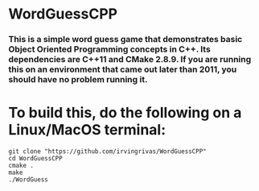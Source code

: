 # WordGuessCPP

### This is a simple word guess game that demonstrates basic Object Oriented Programming concepts in C++. Its dependencies are C++11 and CMake 2.8.9. If you are running this on an environment that came out later than 2011, you should have no problem running it.

# To build this, do the following on a Linux/MacOS terminal:
```
git clone "https://github.com/irvingrivas/WordGuessCPP"
cd WordGuessCPP
cmake .
make
./WordGuess
```
